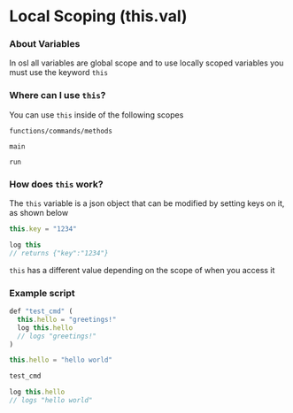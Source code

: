 # Local Scoping (this.val)

### About Variables

In osl all variables are global scope and to use locally scoped variables you must use the keyword `this`

### Where can I use `this`?

You can use `this` inside of the following scopes

```
functions/commands/methods

main

run
```

### How does `this` work?

The `this` variable is a json object that can be modified by setting keys on it, as shown below

```js
this.key = "1234"

log this
// returns {"key":"1234"}
```

`this` has a different value depending on the scope of when you access it

### Example script

```js
def "test_cmd" (
  this.hello = "greetings!"
  log this.hello
  // logs "greetings!"
)

this.hello = "hello world"

test_cmd

log this.hello
// logs "hello world"
```
